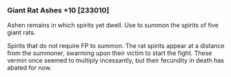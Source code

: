 ### Giant Rat Ashes +10 [233010]

Ashen remains in which spirits yet dwell. Use to summon the spirits of five giant rats.

Spirits that do not require FP to summon. The rat spirits appear at a distance from the summoner, swarming upon their victim to start the fight. These vermin once seemed to multiply incessantly, but their fecundity in death has abated for now.